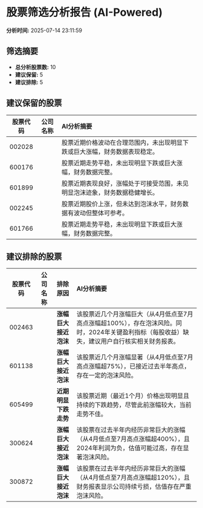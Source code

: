 # 股票筛选分析报告 (AI-Powered)

**分析时间:** 2025-07-14 23:11:59

## 筛选摘要

- **总分析股票数:** 10
- **建议保留:** 5
- **建议排除:** 5

## 建议保留的股票

| 股票代码 | 公司名称 | AI分析摘要 |
|:---:|:---:|:---|
| 002028 |  | 股票近期价格波动在合理范围内，未出现明显下跌或巨大涨幅，财务数据表现稳定。 |
| 600176 |  | 股票近期走势平稳，未出现明显下跌或巨大涨幅，财务数据完整。 |
| 601899 |  | 股票近期表现良好，涨幅处于可接受范围，未见明显泡沫迹象，财务数据稳健增长。 |
| 002245 |  | 股票近期股价上涨，但未达到泡沫水平，财务数据有波动但整体可参考。 |
| 601766 |  | 股票近期走势平稳，未出现明显下跌或巨大涨幅，财务数据完整。 |

## 建议排除的股票

| 股票代码 | 公司名称 | 排除原因 | AI分析摘要 |
|:---:|:---:|:---:|:---|
| 002463 |  | **涨幅巨大接近泡沫** | 该股票近几个月涨幅巨大（从4月低点至7月高点涨幅超100%），存在泡沫风险。同时，2024年关键盈利指标（每股收益）缺失，建议用户自行核实相关财务报表。 |
| 601138 |  | **涨幅巨大接近泡沫** | 该股票近几个月涨幅显著（从4月低点至7月高点涨幅超75%），已接近过去半年高点，存在一定的泡沫风险。 |
| 605499 |  | **近期明显下跌走势** | 该股票近期（最近1个月）价格出现明显且持续的下跌趋势，尽管此前涨幅较大，当前走势不佳。 |
| 300624 |  | **涨幅巨大接近泡沫** | 该股票在过去半年内经历非常巨大的涨幅（从4月低点至7月高点涨幅超400%），且2024年利润为负，估值可能过高，存在显著泡沫风险。 |
| 300872 |  | **涨幅巨大接近泡沫** | 该股票在过去半年内经历非常巨大的涨幅（从4月低点至7月高点涨幅超120%），且财务报表显示公司持续亏损，估值存在严重泡沫风险。 |

